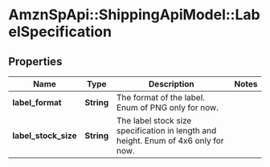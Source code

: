 # AmznSpApi::ShippingApiModel::LabelSpecification

## Properties
Name | Type | Description | Notes
------------ | ------------- | ------------- | -------------
**label_format** | **String** | The format of the label. Enum of PNG only for now. | 
**label_stock_size** | **String** | The label stock size specification in length and height. Enum of 4x6 only for now. | 

